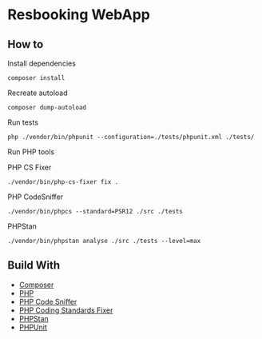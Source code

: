 # Resbooking WebApp

## How to

Install dependencies

```shell
composer install
```

Recreate autoload

```shell
composer dump-autoload
```

Run tests

```shell
php ./vendor/bin/phpunit --configuration=./tests/phpunit.xml ./tests/
```

Run PHP tools

PHP CS Fixer

```shell
./vendor/bin/php-cs-fixer fix .
```

PHP CodeSniffer

```shell
./vendor/bin/phpcs --standard=PSR12 ./src ./tests
```

PHPStan

```shell
./vendor/bin/phpstan analyse ./src ./tests --level=max
```

## Build With

- [Composer][composer]
- [PHP][php]
- [PHP Code Sniffer][php-cs]
- [PHP Coding Standards Fixer][php-cs-fixer]
- [PHPStan][php-stan]
- [PHPUnit][php-unit]

[composer]: https://getcomposer.org/
[php]: https://www.php.net/
[php-cs]: https://github.com/PHPCSStandards/PHP_CodeSniffer/
[php-cs-fixer]: https://github.com/PHP-CS-Fixer/PHP-CS-Fixer
[php-stan]: https://phpstan.org/user-guide/getting-started
[php-unit]: https://phpunit.de/index.html
